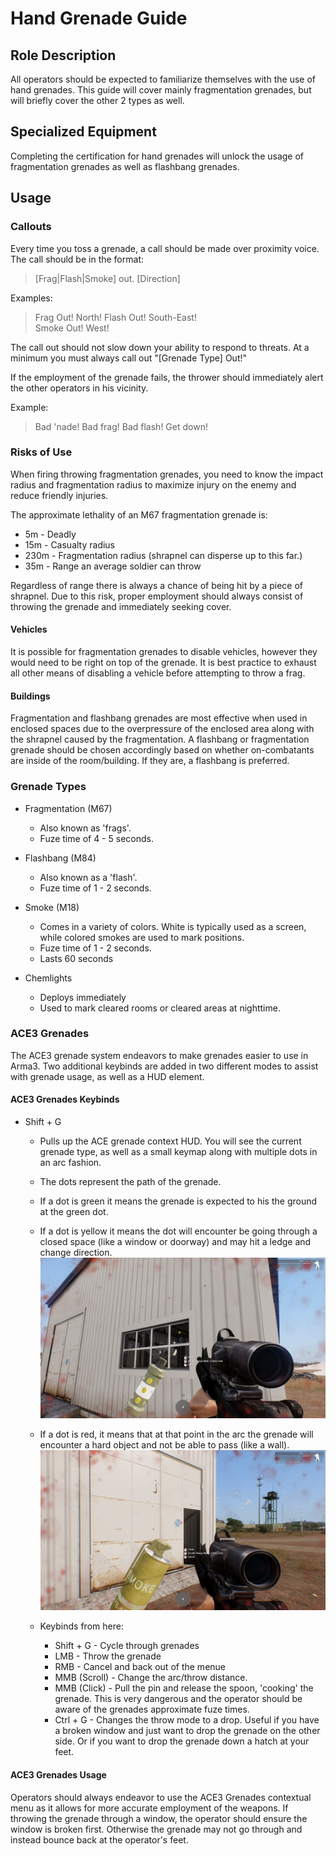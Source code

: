 # Hand Grenade Guide

## Role Description

All operators should be expected to familiarize themselves with the use of hand grenades. This guide will cover mainly fragmentation grenades, but will briefly cover the other 2 types as well.

## Specialized Equipment

Completing the certification for hand grenades will unlock the usage of fragmentation grenades as well as flashbang grenades.

## Usage

### Callouts

Every time you toss a grenade, a call should be made over proximity voice. The call should be in the format:

> [Frag|Flash|Smoke] out. [Direction]

Examples:

> Frag Out! North!
> Flash Out! South-East!  
> Smoke Out! West! 

The call out should not slow down your ability to respond to threats. At a minimum you must always call out "[Grenade Type] Out!"

If the employment of the grenade fails, the thrower should immediately alert the other operators in his vicinity.

Example:

> Bad 'nade!
> Bad frag! 
> Bad flash! Get down! 

### Risks of Use

When firing throwing fragmentation grenades, you need to know the impact radius and fragmentation 
radius to maximize injury on the enemy and reduce friendly injuries.

The approximate lethality of an M67 fragmentation grenade is:

- 5m - Deadly
- 15m - Casualty radius
- 230m - Fragmentation radius (shrapnel can disperse up to this far.)
- 35m - Range an average soldier can throw

Regardless of range there is always a chance of being hit by a piece of shrapnel. 
Due to this risk, proper employment should always consist of throwing the grenade and immediately seeking cover.

#### Vehicles

It is possible for fragmentation grenades to disable vehicles, however they would need to be right on top of the grenade. 
It is best practice to exhaust all other means of disabling a vehicle before attempting to throw a frag.

#### Buildings 

Fragmentation and flashbang grenades are most effective when used in enclosed spaces due to the overpressure of the enclosed area 
along with the shrapnel caused by the fragmentation. A flashbang or fragmentation grenade should be chosen accordingly based on whether
on-combatants are inside of the room/building. If they are, a flashbang is preferred.

### Grenade Types

- Fragmentation (M67) 
    - Also known as 'frags'. 
    - Fuze time of 4 - 5 seconds.

- Flashbang (M84)
    - Also known as a 'flash'. 
    - Fuze time of 1 - 2 seconds.

- Smoke (M18)
    - Comes in a variety of colors. White is typically used as a screen, while colored smokes are used to mark positions.
    - Fuze time of 1 - 2 seconds.
    - Lasts 60 seconds

- Chemlights
    - Deploys immediately 
    - Used to mark cleared rooms or cleared areas at nighttime. 

### ACE3 Grenades 

The ACE3 grenade system endeavors to make grenades easier to use in Arma3. 
Two additional keybinds are added in two different modes to assist with grenade usage, as well as a HUD element.

#### ACE3 Grenades Keybinds

- Shift + G
    - Pulls up the ACE grenade context HUD. You will see the current grenade type, as well as a small keymap along with multiple dots in an arc fashion.
    - The dots represent the path of the grenade.
    - If a dot is green it means the grenade is expected to his the ground at the green dot.
    - If a dot is yellow it means the dot will encounter be going through a closed space (like a window or doorway) and may hit a ledge and change direction.
   ![Good grenade](grenadeImages/goodNadeWindow.jpg) 
    - If a dot is red, it means that at that point in the arc the grenade will encounter a hard object and not be able to pass (like a wall).
   ![Bad Nade](grenadeImages/badNade.jpg) 

    - Keybinds from here:
        - Shift + G - Cycle through grenades 
        - LMB - Throw the grenade 
        - RMB - Cancel and back out of the menue 
        - MMB (Scroll) - Change the arc/throw distance. 
        - MMB (Click) - Pull the pin and release the spoon, 'cooking' the grenade. This is very dangerous and the operator should be aware of the grenades approximate fuze times.
        - Ctrl + G - Changes the throw mode to a drop. Useful if you have a broken window and just want to drop the grenade on the other side. Or if you want to drop the grenade down a hatch at your feet. 

#### ACE3 Grenades Usage 

Operators should always endeavor to use the ACE3 Grenades contextual menu as it allows for more accurate employment of the weapons.
If throwing the grenade through a window, the operator should ensure the window is broken first. Otherwise the grenade may not go through and instead bounce back at the operator's feet. 
